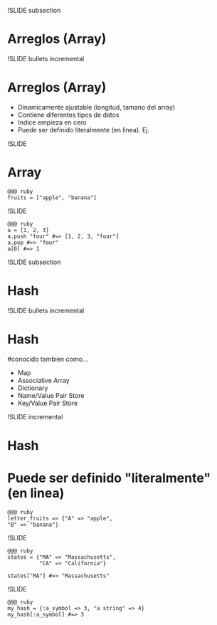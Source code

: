 !SLIDE subsection
# Arreglos (Array)

!SLIDE bullets incremental
# Arreglos (Array)
* Dinamicamente ajustable (longitud, tamano del array)
* Contiene diferentes tipos de datos
* Indice empieza en cero
* Puede ser definido literalmente (en linea). Ej.

!SLIDE
# Array

    @@@ ruby
    fruits = ["apple", "banana"]

!SLIDE

    @@@ ruby
    a = [1, 2, 3]
    a.push "four" #=> [1, 2, 3, "four"]
    a.pop #=> "four"
    a[0] #=> 1


!SLIDE subsection
# Hash

!SLIDE bullets incremental

# Hash

#conocido tambien como...
* Map
* Associative Array
* Dictionary
* Name/Value Pair Store
* Key/Value Pair Store

!SLIDE incremental

# Hash

# Puede ser definido "literalmente" (en linea)

    @@@ ruby
    letter_fruits => {"A" => "apple",
    "B" => "banana"}


!SLIDE

    @@@ ruby
    states = {"MA" => "Massachusetts",
              "CA" => "California"}

    states["MA"] #=> "Massachusetts"

!SLIDE

    @@@ ruby
    my_hash = {:a_symbol => 3, "a string" => 4}
    my_hash[:a_symbol] #=> 3
